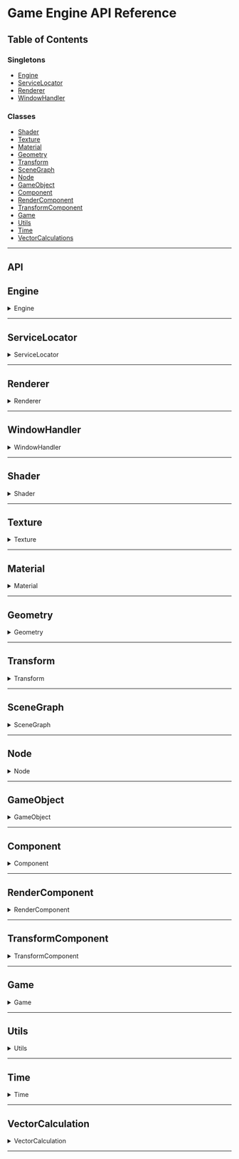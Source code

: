 # Game Engine API Reference

## Table of Contents

### Singletons

  - [Engine](#engine)
  - [ServiceLocator](#servicelocator)
  - [Renderer](#renderer)
  - [WindowHandler](#windowhandler)

### Classes

  - [Shader](#shader)
  - [Texture](#texture)
  - [Material](#material)
  - [Geometry](#geometry)
  - [Transform](#transform)
  - [SceneGraph](#scenegraph)
  - [Node](#node)
  - [GameObject](#gameobject)
  - [Component](#component)
  - [RenderComponent](#rendercomponent)
  - [TransformComponent](#transformcomponent)
  - [Game](#game)
  - [Utils](#utils)
  - [Time](#time)
  - [VectorCalculations](#vectorcalculations)

---

## API

## Engine
<details>
  <summary>Engine</summary>

### Description
The `Engine` class is responsible for managing the entire game lifecycle. It runs the main game loop, handles initialization and shutdown of subsystems, and provides control over the game's execution.

### Private Members
- `bool m_isRunning`: A flag that determines whether the engine is currently running.
- `Game* m_pGame`: A pointer to the currently loaded game.
- `ServiceLocator* m_pServiceLocator`: A pointer to the service locator for accessing engine services.

### Public Methods

<details>
  <summary>
    <span style="color:#569CD6;">void</span> 
    <span style="color:#E2C636;">SetGame</span>(<span style="color:#4EC9B0;">Game*</span> game)
  </summary>

- **Description**: Sets the game object for the engine to manage.
- **Parameters**: 
  - `game`: A pointer to the game object. If no game is set, the engine will not be able to run.
</details>

<details>
  <summary>
    <span style="color:#569CD6;">void</span> 
    <span style="color:#E2C636;">Run</span>()
  </summary>

- **Description**: Starts the main loop of the engine. This function initializes all subsystems and enters the game loop where it continually updates and renders the game.
</details>

<details>
  <summary>
    <span style="color:#569CD6;">void</span> 
    <span style="color:#E2C636;">Init</span>()
  </summary>

- **Description**: Initializes the engine, including setting up services and any necessary systems (such as rendering or input).
</details>

<details>
  <summary>
    <span style="color:#569CD6;">void</span> 
    <span style="color:#E2C636;">Shutdown</span>()
  </summary>

- **Description**: Shuts down the engine, releasing all resources and performing any necessary cleanup before exiting.
</details>

<details>
  <summary>
    <span style="color:#569CD6;">bool</span> 
    <span style="color:#E2C636;">IsRunning</span>() 
  </summary>

- **Description**: Returns whether the engine is currently running.
- **Returns**: `true` if the engine is running, otherwise `false`.
</details>

<details>
  <summary>
    <span style="color:#569CD6;">void</span> 
    <span style="color:#E2C636;">Stop</span>() 
  </summary>

- **Description**: Stops the engine, signaling that the main loop should exit.
</details>

### Usage Example

```cpp
int main() 
{
    // Create an instance of the Engine
    Engine* engine = Engine::GetInstance();  // Engine is typically a singleton

    // Set the game for the engine to run
    Game* game = new MyGame(1280, 720, "My Awesome Game");
    engine->SetGame(game);

    // Initialize and run the engine
    engine->Init();
    engine->Run();

    // Shutdown the engine once the game exits
    engine->Shutdown();

    return 0;
}

```
</details>

---

## ServiceLocator
<details>
  <summary>ServiceLocator</summary>
  
### Description
The `ServiceLocator` class follows the Service Locator design pattern, providing a central access point to various engine services like [Renderer](#renderer) and [WindowHandler](windowhandler). This class allows different parts of the engine to retrieve services without requiring direct dependencies.

### Private Members
- `static ServiceLocator* instance`: A static pointer to the singleton instance of the `ServiceLocator` class.
- `struct Services`: A private inner struct that holds references to the engine services:
  - `WindowHandler* AWindow`: A pointer to the window handler service.
  - `Renderer* Renderer`: A pointer to the renderer service.
- `Services EngineServices`: A struct instance that contains service objects like the window handler and renderer.

### Public Methods

<details> 
  <summary> 
    <span style="color:#569CD6;">template</span>  <span style="color:#569CD6;">typename</span> <span style="color:#4EC9B0;">T</span>
    <span style="color:#569CD6;">static</span> <span style="color:#4EC9B0;">T</span>*
    <span style="color:#E2C636;">GetService</span>()
  </summary>

- **Description**: A static template function to retrieve a pointer to a specific engine service.
- **Returns**: A pointer to the requested service of type `T`.
- **Usage**: This method can retrieve services like `Renderer`, `WindowHandler`, etc.
- **Implementation Details**:
  - If the singleton instance is not created yet, it will initialize `instance` with a new `ServiceLocator` object.
  - It uses `std::is_same_v<T, ServiceType>` to check if the requested service type is available. If true, it returns the corresponding instance.
  - For example, if the requested service is `Renderer`, it returns the renderer instance.
  - If the requested type does not match any supported services, it triggers a `static_assert` to inform the developer that the service type is unavailable.
</details>

### Usage Example

```cpp
int main() 
{
    // Retrieve the Renderer service
    Renderer* renderer = ServiceLocator::GetService<Renderer>();

    // Retrieve the WindowHandler service
    WindowHandler* windowHandler = ServiceLocator::GetService<WindowHandler>();

    // Use the services in the engine
    windowHandler->CreateWindow();
    renderer->Init();

    return 0;
}
```

</details>

---

## Renderer
<details>
  <summary>Renderer</summary>

### Description
The `Renderer` class manages the core rendering functionality of the engine. It is responsible for rendering all game objects, handling shaders, materials, and geometries. The `Renderer` interacts with the scene graph to draw all visible objects in the game world.

### Private Members
- `static Renderer* instance`: A static singleton instance of the `Renderer` class.
- `SceneGraph* m_pSceneGraph`: A pointer to the scene graph, which holds all the nodes (game objects) to be rendered.
- `std::unordered_map<std::string, Shader*> m_shaders`: A map of loaded shaders, keyed by their names.
- `std::unordered_map<std::string, Material*> m_materials`: A map of loaded materials, keyed by their names.
- `std::unordered_map<std::string, Geometry*> m_geometries`: A map of loaded geometries, keyed by their names.

### Public Methods

<details>
  <summary>
    <span style="color:#569CD6;">void</span> 
    <span style="color:#E2C636;">Init</span>()
  </summary>

- **Description**: Initializes the renderer. This sets up rendering configurations and prepares the necessary shaders, materials, and geometries.
</details>

<details>
  <summary>
    <span style="color:#569CD6;">void</span> 
    <span style="color:#E2C636;">Render</span>()
  </summary>

- **Description**: Renders all objects in the scene graph by iterating through nodes and drawing each one using its associated geometry and material.
</details>

<details>
  <summary>
    <span style="color:#569CD6;">void</span> 
    <span style="color:#E2C636;">PostUpdate</span>()
  </summary>

- **Description**: Handles post-rendering operations, such as clearing the frame buffers or preparing for the next frame.
</details>

<details>
  <summary>
    <span style="color:#569CD6;">void</span> 
    <span style="color:#E2C636;">Shutdown</span>()
  </summary>

- **Description**: Shuts down the renderer, releasing all rendering resources such as shaders, materials, and geometries.
</details>

<details>
  <summary>
    <span style="color:#569CD6;">void</span> 
    <span style="color:#E2C636;">AddShader</span>(<span style="color:#4EC9B0;">const std::string</span> name, <span style="color:#4EC9B0;">const char*</span> vertexPath, <span style="color:#4EC9B0;">const char*</span> fragmentPath, <span style="color:#4EC9B0;">const char*</span> geometryPath = nullptr)
  </summary>

- **Description**: Adds a new shader to the renderer. The shader is loaded from the specified vertex, fragment, and optional geometry shader files.
- **Parameters**:
  - `name`: The name of the shader to be used as a key in the shader map.
  - `vertexPath`: The path to the vertex shader file.
  - `fragmentPath`: The path to the fragment shader file.
  - `geometryPath`: The path to the optional geometry shader file.
</details>

<details>
  <summary>
    <span style="color:#569CD6;">void</span> 
    <span style="color:#E2C636;">RemoveShader</span>(<span style="color:#4EC9B0;">const std::string</span> name)
  </summary>

- **Description**: Removes a shader from the renderer using the shader's name as a key.
- **Parameters**:
  - `name`: The name of the shader to be removed.
</details>

<details>
  <summary>
    <span style="color:#569CD6;">void</span> 
    <span style="color:#E2C636;">AddMaterial</span>(<span style="color:#4EC9B0;">const std::string</span> name)
  </summary>

- **Description**: Adds a new material to the renderer. The material is stored in the material map, keyed by its name.
- **Parameters**:
  - `name`: The name of the material.
</details>

<details>
  <summary>
    <span style="color:#569CD6;">void</span> 
    <span style="color:#E2C636;">RemoveMaterial</span>(<span style="color:#4EC9B0;">const std::string</span> name)
  </summary>

- **Description**: Removes a material from the renderer using the material's name as a key.
- **Parameters**:
  - `name`: The name of the material to be removed.
</details>

<details>
  <summary>
    <span style="color:#569CD6;">void</span> 
    <span style="color:#E2C636;">AddGeometry</span>(<span style="color:#4EC9B0;">const std::string</span> name, <span style="color:#4EC9B0;">const char*</span> path)
  </summary>

- **Description**: Adds a new geometry to the renderer, loading it from the specified file path.
- **Parameters**:
  - `name`: The name of the geometry to be used as a key in the geometry map.
  - `path`: The path to the geometry file.
</details>

<details>
  <summary>
    <span style="color:#569CD6;">void</span> 
    <span style="color:#E2C636;">RemoveGeometry</span>(<span style="color:#4EC9B0;">const std::string</span> name)
  </summary>

- **Description**: Removes a geometry from the renderer using its name as a key.
- **Parameters**:
  - `name`: The name of the geometry to be removed.
</details>

<details>
  <summary>
    <span style="color:#569CD6;">SceneGraph*</span> 
    <span style="color:#E2C636;">GetSceneGraph</span>()
  </summary>

- **Description**: Returns the scene graph managed by the renderer.
- **Returns**: A pointer to the `SceneGraph` object.
</details>

<details>
  <summary>
    <span style="color:#569CD6;">Shader*</span> 
    <span style="color:#E2C636;">GetShader</span>(<span style="color:#4EC9B0;">const std::string</span> name)
  </summary>

- **Description**: Returns a shader from the shader map using the shader's name as a key.
- **Returns**: A pointer to the shader.
</details>

<details>
  <summary>
    <span style="color:#569CD6;">Material*</span> 
    <span style="color:#E2C636;">GetMaterial</span>(<span style="color:#4EC9B0;">const std::string</span> name)
  </summary>

- **Description**: Returns a material from the material map using the material's name as a key.
- **Returns**: A pointer to the material.
</details>

<details>
  <summary>
    <span style="color:#569CD6;">Geometry*</span> 
    <span style="color:#E2C636;">GetGeometry</span>(<span style="color:#4EC9B0;">const std::string</span> name)
  </summary>

- **Description**: Returns a geometry from the geometry map using the geometry's name as a key.
- **Returns**: A pointer to the geometry.
</details>

### Usage Example

```cpp
int main() 
{
    // Initialize the Renderer
    Renderer* renderer = Renderer::GetInstance();
    renderer->Init();

    // Set up a shader, material, and geometry
    renderer->AddShader("basic", "vertex.glsl", "fragment.glsl");
    renderer->AddMaterial("default");
    renderer->AddGeometry("cube", "cube.obj");

    // Render loop
    while (true) {
        renderer->Render();
        renderer->PostUpdate();
    }

    // Shutdown the Renderer
    renderer->Shutdown();

    return 0;
}
```
</details>

---

## WindowHandler
<details>
  <summary>WindowHandler</summary>

### Description
The `WindowHandler` class manages the creation, updating, and destruction of the application window. It handles window-related events such as resizing, key input, and buffer swapping. This class also interacts with the system's graphical framework (GLFW) to display and manage the game window.

### Public Members
- `WINDOW_PROPS Props`: A structure that holds the window's properties.
- `FRAME_BUFFER_PROPS FrameBuffer`: A structure that holds the frame buffer properties.

### Constructor

<details>
  <summary>
    <span style="color:#E2C636;">WindowHandler</span>()
  </summary>

- **Description**: Constructor for the `WindowHandler` class, which initializes the internal state and prepares the window for setup.
</details>

### Public Methods

<details>
  <summary>
    <span style="color:#569CD6;">void</span> 
    <span style="color:#E2C636;">Init</span>()
  </summary>

- **Description**: Initializes the window by setting up the required GLFW context and properties.
</details>

<details>
  <summary>
    <span style="color:#569CD6;">void</span> 
    <span style="color:#E2C636;">Update</span>()
  </summary>

- **Description**: Updates the window by handling input events and checking for system messages. Typically called once per frame to ensure the window remains responsive.
</details>

<details>
  <summary>
    <span style="color:#569CD6;">void</span> 
    <span style="color:#E2C636;">Shutdown</span>()
  </summary>

- **Description**: Shuts down the window, releasing all GLFW resources associated with it.
</details>

<details>
  <summary>
    <span style="color:#569CD6;">bool</span> 
    <span style="color:#E2C636;">ShouldClose</span>()
  </summary>

- **Description**: Checks whether the window should close, based on input or system events.
- **Returns**: `true` if the window should close, otherwise `false`.
</details>

<details>
  <summary>
    <span style="color:#569CD6;">void</span> 
    <span style="color:#E2C636;">SwapBuffers</span>()
  </summary>

- **Description**: Swaps the buffers, displaying the rendered content on the screen. This function is called after rendering each frame.
</details>

<details>
  <summary>
    <span style="color:#569CD6;">GLFWwindow*</span> 
    <span style="color:#E2C636;">GetCurrentContext</span>()
  </summary>

- **Description**: Returns the current OpenGL or rendering context associated with the window.
- **Returns**: Pointer to the `GLFWwindow` that represents the current window context.
</details>

### Static Methods

<details>
  <summary>
    <span style="color:#569CD6;">static void</span> 
    <span style="color:#E2C636;">GLFWErrorCallback</span>(<span style="color:#4EC9B0;">int</span> error, <span style="color:#4EC9B0;">const char*</span> description)
  </summary>

- **Description**: Handles GLFW errors by providing an error code and description of the error.
- **Parameters**: 
  - `error`: Error code.
  - `description`: Description of the error.
</details>

<details>
  <summary>
    <span style="color:#569CD6;">static void</span> 
    <span style="color:#E2C636;">GLFWWindowSizeCallback</span>(<span style="color:#4EC9B0;">GLFWwindow*</span> window, <span style="color:#4EC9B0;">int</span> width, <span style="color:#4EC9B0;">int</span> height)
  </summary>

- **Description**: Callback function that is triggered when the window is resized.
- **Parameters**: 
  - `window`: Pointer to the `GLFWwindow` that was resized.
  - `width`: New width of the window.
  - `height`: New height of the window.
</details>

<details>
  <summary>
    <span style="color:#569CD6;">static void</span> 
    <span style="color:#E2C636;">GLFWWindowKeyCallback</span>(<span style="color:#4EC9B0;">GLFWwindow*</span> window, <span style="color:#4EC9B0;">int</span> key, <span style="color:#4EC9B0;">int</span> scancode, <span style="color:#4EC9B0;">int</span> action, <span style="color:#4EC9B0;">int</span> mods)
  </summary>

- **Description**: Callback function triggered when a key is pressed or released within the window.
- **Parameters**: 
  - `window`: Pointer to the `GLFWwindow` receiving the input.
  - `key`: The key that was pressed or released.
  - `scancode`: Platform-specific scan code of the key.
  - `action`: Action related to the key press (press, release, or repeat).
  - `mods`: Bit field describing modifier keys (Shift, Ctrl, etc.).
</details>

<details>
  <summary>
    <span style="color:#569CD6;">static void</span> 
    <span style="color:#E2C636;">MessageCallback</span>(<span style="color:#4EC9B0;">GLenum</span> source, <span style="color:#4EC9B0;">GLenum</span> type, <span style="color:#4EC9B0;">GLuint</span> id, <span style="color:#4EC9B0;">GLenum</span> severity, <span style="color:#4EC9B0;">GLsizei</span> length, <span style="color:#4EC9B0;">const GLchar*</span> message, <span style="color:#4EC9B0;">const void*</span> userParam)
  </summary>

- **Description**: Callback function for handling OpenGL debug messages.
- **Parameters**: 
  - `source`: Source of the debug message.
  - `type`: Type of the debug message.
  - `id`: ID of the message.
  - `severity`: Severity level of the message.
  - `length`: Length of the message string.
  - `message`: The actual debug message.
  - `userParam`: User-defined parameter passed to the callback.
</details>

### Usage Example

```cpp
int main() 
{
    // Create an instance of the WindowHandler
    WindowHandler* windowHandler = new WindowHandler();

    // Initialize the window
    windowHandler->Init();

    // Run the window update in the main loop
    while (!windowHandler->ShouldClose()) {
        windowHandler->Update();
        windowHandler->SwapBuffers();
    }

    // Clean up and shut down the window
    windowHandler->Shutdown();
    delete windowHandler;

    return 0;
}

```
</details>

---

## Shader
<details>
  <summary>Shader</summary>

### Description
The `Shader` class is responsible for loading, compiling, and managing shaders used in the rendering process. It also provides utilities to manage uniforms and attributes in the shader programs. Shaders control the appearance of objects rendered by the engine.

### Private Members
- `unsigned int m_id`: The unique ID of the shader program.
- `std::unordered_map<std::string, GLint> m_uniformCache`: A cache of uniform locations to avoid querying the same uniform location multiple times.

### Constructor

<details>
  <summary>
    <span style="color:#569CD6;">Shader</span>(<span style="color:#4EC9B0;">const char*</span> vertexPath, <span style="color:#4EC9B0;">const char*</span> fragmentPath, <span style="color:#4EC9B0;">const char*</span> geometryPath = <span style="color:#569CD6;">nullptr</span>)
  </summary>

- **Description**: Loads and compiles the vertex, fragment, and optionally the geometry shader from the specified file paths.
- **Parameters**: 
  - `vertexPath`: Path to the vertex shader file.
  - `fragmentPath`: Path to the fragment shader file.
  - `geometryPath`: (Optional) Path to the geometry shader file.
</details>

### Public Methods

<details>
  <summary>
    <span style="color:#569CD6;">void</span> 
    <span style="color:#E2C636;">Use</span>()
  </summary>

- **Description**: Activates the shader program for use in rendering.
</details>

<details>
  <summary>
    <span style="color:#569CD6;">void</span> 
    <span style="color:#E2C636;">Unuse</span>()
  </summary>

- **Description**: Deactivates the shader program.
</details>

<details>
  <summary>
    <span style="color:#569CD6;">GLint</span> 
    <span style="color:#E2C636;">GetAttributeLocation</span>(<span style="color:#4EC9B0;">const std::string&</span> name)
  </summary>

- **Description**: Returns the location of the specified attribute in the shader program.
- **Parameters**: 
  - `name`: The name of the attribute.
- **Returns**: Location of the attribute as `GLint`.
</details>

<details>
  <summary>
    <span style="color:#569CD6;">GLint</span> 
    <span style="color:#E2C636;">GetUniformLocation</span>(<span style="color:#4EC9B0;">const std::string&</span> name)
  </summary>

- **Description**: Returns the location of the specified uniform in the shader program. If the uniform has been queried before, it retrieves the location from the cache.
- **Parameters**: 
  - `name`: The name of the uniform.
- **Returns**: Location of the uniform as `GLint`.
</details>

<details>
  <summary>
    <span style="color:#569CD6;">void</span> 
    <span style="color:#E2C636;">ClearUniformCache</span>()
  </summary>

- **Description**: Clears the uniform cache to ensure all locations are re-queried when needed.
</details>

### Usage Example

```cpp
int main() 
{
    // Create and load a shader
    Shader* shader = new Shader("vertex.glsl", "fragment.glsl");

    // Use the shader for rendering
    shader->Use();

    // Set a uniform in the shader
    GLint location = shader->GetUniformLocation("myUniform");

    // Unuse the shader after rendering
    shader->Unuse();

    // Clean up
    delete shader;
    return 0;
}
```

</details>

---

## Texture

<details> 
  <summary>Texture</summary>

### Description
The `Texture` class handles loading image files and managing texture data in the engine. It provides functionality for loading textures, assigning texture data, and retrieving texture dimensions.

### Private Members
- `int m_size`: Size of the texture.
- `unsigned int m_width`: Width of the texture in pixels.
- `unsigned int m_height`: Height of the texture in pixels.
- `unsigned int m_bytesPerPix`: Number of bytes per pixel.
- `unsigned int m_bitDepth`: Bit depth of the texture.
- `glm::vec2* m_pTexcoord`: Pointer to texture coordinates.
- `glm::vec3* m_pImage`: Pointer to the image buffer.


### Constructor

<details>
  <summary>
    <span style="color:#E2C636;">Texture</span>(<span style="color:#4EC9B0;">const char*</span> filename)
  </summary>

- **Description**: Constructor that loads the texture from the specified file.
- **Parameters**:
  - `filename`: The path to the texture file.
</details>

### Public Methods

<details>
  <summary>
    <span style="color:#569CD6;">void</span>
    <span style="color:#E2C636;">AssignTextureToDest</span>(<span style="color:#4EC9B0;">glm::vec3*&</span> dest)
  </summary>

- **Description**: Assigns the image buffer to the specified destination.
- **Parameters**:
  - `dest`: The destination where the image buffer will be stored.
</details>

<details>
  <summary>
    <span style="color:#569CD6;">void</span>
    <span style="color:#E2C636;">LoadTexture</span>(<span style="color:#4EC9B0;">const char*</span> filename)
  </summary>

- **Description**: Loads the texture from the specified file.
- **Parameters**:
  - `filename`: The path to the texture file.
</details>

<details>
  <summary>
    <span style="color:#569CD6;">unsigned int</span>
    <span style="color:#E2C636;">GetWidth</span>()
  </summary>

- **Description**: Returns the width of the texture.
- **Returns**: The width of the texture in pixels.
</details>

<details>
  <summary>
    <span style="color:#569CD6;">unsigned int</span>
    <span style="color:#E2C636;">GetHeight</span>()
  </summary>

- **Description**: Returns the height of the texture.
- **Returns**: The height of the texture in pixels.
</details>

### Private Methods

<details>
  <summary>
    <span style="color:#569CD6;">void</span>
    <span style="color:#E2C636;">loadPNGFile</span>(<span style="color:#4EC9B0;">const char*</span> filename)
  </summary>

- **Description**: Reads the PNG file and extracts the image data.
- **Parameters**:
  - `filename`: The path to the PNG file.
</details>

### Usage Example

```cpp
int main()
{
    // Create a Texture object and load a texture file
    Texture* texture = new Texture("assets/texture.png");

    // Load the texture into a destination buffer
    glm::vec3* imageBuffer = nullptr;
    texture->AssignTextureToDest(imageBuffer);

    // Retrieve texture dimensions
    unsigned int width = texture->GetWidth();
    unsigned int height = texture->GetHeight();

    // Print texture information
    std::cout << "Loaded texture with width: " << width << " and height: " << height << std::endl;

    // Clean up
    delete texture;
    return 0;
}
```
</details>

---

## Material
<details>
  <summary>Material</summary>

### Description
The `Material` class is responsible for managing materials in the engine. It handles assigning textures (diffuse and specular), colors, and shininess, and it passes material data to shaders during rendering.

### Private Members
- `MaterialData m_data`: A struct containing the material's properties such as color, diffuse texture, specular texture, and shininess.
- `Shader* m_pShader`: A pointer to the shader associated with the material.
- `Texture* m_pDiffuse`: A pointer to the diffuse texture (to be removed after Texture Manager integration).
- `Texture* m_pSpecular`: A pointer to the specular texture (to be removed after Texture Manager integration).

### Constructor

<details>
  <summary>
    <span style="color:#569CD6;">Material</span>()
  </summary>

- **Description**: Default constructor that initializes the material with default values.
</details>

<details>
  <summary>
    <span style="color:#569CD6;">Material</span>(<span style="color:#4EC9B0;">Shader*</span> pShader)
  </summary>

- **Description**: Constructor that initializes the material with the provided shader.
- **Parameters**:
  - `pShader`: A pointer to the shader to be used with this material.
</details>

### Public Methods

<details>
  <summary>
    <span style="color:#569CD6;">void</span>
    <span style="color:#E2C636;">SetShader</span>(<span style="color:#4EC9B0;">Shader*</span> shader)
  </summary>

- **Description**: Replaces the current shader with the user-defined shader.
- **Parameters**:
  - `shader`: A pointer to the new shader.
</details>

<details>
  <summary>
    <span style="color:#569CD6;">void</span>
    <span style="color:#E2C636;">SetShader</span>(<span style="color:#4EC9B0;">const std::string</span> name)
  </summary>

- **Description**: Replaces the current shader with a shader from the shader map by name.
- **Parameters**:
  - `name`: The name of the shader to be used.
</details>

<details>
  <summary>
    <span style="color:#569CD6;">void</span>
    <span style="color:#E2C636;">SetTextureDiffuse</span>(<span style="color:#4EC9B0;">const char*</span> path)
  </summary>

- **Description**: Applies a diffuse texture to the current material.
- **Parameters**:
  - `path`: The path to the diffuse texture.
</details>

<details>
  <summary>
    <span style="color:#569CD6;">void</span>
    <span style="color:#E2C636;">SetTextureSpecular</span>(<span style="color:#4EC9B0;">const char*</span> path)
  </summary>

- **Description**: Applies a specular texture to the current material.
- **Parameters**:
  - `path`: The path to the specular texture.
</details>

<details>
  <summary>
    <span style="color:#569CD6;">void</span>
    <span style="color:#E2C636;">SetColor</span>(<span style="color:#4EC9B0;">glm::vec3</span> color)
  </summary>

- **Description**: Sets the color of the current material.
- **Parameters**:
  - `color`: A `glm::vec3` containing RGB values in the range [0, 255].
</details>

<details>
  <summary>
    <span style="color:#569CD6;">void</span>
    <span style="color:#E2C636;">SetColor</span>(<span style="color:#4EC9B0;">float</span> r, <span style="color:#4EC9B0;">float</span> g, <span style="color:#4EC9B0;">float</span> b)
  </summary>

- **Description**: Sets the color of the current material using individual RGB values.
- **Parameters**:
  - `r`: Red component in the range [0, 255].
  - `g`: Green component in the range [0, 255].
  - `b`: Blue component in the range [0, 255].
</details>

<details>
  <summary>
    <span style="color:#569CD6;">void</span>
    <span style="color:#E2C636;">SetShininess</span>(<span style="color:#4EC9B0;">float</span> shininess)
  </summary>

- **Description**: Sets the shininess value for the material.
- **Parameters**:
  - `shininess`: A `float` value representing the material's shininess.
</details>

<details>
  <summary>
    <span style="color:#569CD6;">void</span>
    <span style="color:#E2C636;">SetupUniformData</span>()
  </summary>

- **Description**: Passes the material data (color, textures, shininess) to the shader as uniform values.
</details>

<details>
  <summary>
    <span style="color:#569CD6;">void</span>
    <span style="color:#E2C636;">Bind</span>()
  </summary>

- **Description**: Binds the diffuse and specular textures to be used in the rendering pipeline.
</details>

<details>
  <summary>
    <span style="color:#569CD6;">void</span>
    <span style="color:#E2C636;">Unbind</span>()
  </summary>

- **Description**: Unbinds the current textures, preparing for the next object render.
</details>

<details>
  <summary>
    <span style="color:#569CD6;">Shader*</span>
    <span style="color:#E2C636;">GetShader</span>()
  </summary>

- **Description**: Returns the shader associated with the current material.
- **Returns**: A pointer to the shader.
</details>

### Usage Example

```cpp
int main()
{
    // Create a shader and a material
    Shader* shader = new Shader("vertex.glsl", "fragment.glsl");
    Material* material = new Material(shader);

    // Set material properties
    material->SetColor(255.0f, 0.0f, 0.0f);  // Set material color to red
    material->SetShininess(32.0f);  // Set material shininess

    // Apply textures
    material->SetTextureDiffuse("assets/diffuse.png");
    material->SetTextureSpecular("assets/specular.png");

    // Bind material for rendering
    material->Bind();

    // Set up material data in shader uniforms
    material->SetupUniformData();

    // After rendering
    material->Unbind();

    // Clean up
    delete material;
    delete shader;

    return 0;
}

```
</details>

---

## Geometry
<details>
  <summary>Geometry</summary>

### Description
The `Geometry` class handles loading, binding, and rendering of 3D model data. It manages vertex, normal, and UV data for rendering objects in the engine.

### Private Members
- `UV_TYPE m_uvType`: The type of UV mapping applied to the geometry (e.g., planar, cylindrical, spherical, cube).
- `GLuint m_VAO`: The Vertex Array Object (VAO) for storing vertex attribute configurations.
- `GLuint m_VBO`: The Vertex Buffer Object (VBO) for storing vertex data.
- `GLuint m_IBO`: The Index Buffer Object (IBO) for storing index data.
- `GLuint m_UV`: The UV buffer for texture coordinates.
- `GLuint m_NORMALBUFFER`: The buffer storing normals for the geometry.
- `VERTEX_DATA m_vertexData`: Struct containing the vertex data.
- `NORMAL_DATA m_normalData`: Struct containing the normal data.
- `UV_INFO m_uvInfo`: Struct containing the UV mapping information.

### Constructor

<details>
  <summary>
    <span style="color:#569CD6;">Geometry</span>()
  </summary>

- **Description**: Default constructor that initializes the geometry.
</details>

<details>
  <summary>
    <span style="color:#569CD6;">Geometry</span>(<span style="color:#4EC9B0;">const char*</span> path)
  </summary>

- **Description**: Constructor that loads the geometry from the specified OBJ file.
- **Parameters**:
  - `path`: The path to the OBJ file containing the geometry data.
</details>

### Public Methods

<details>
  <summary>
    <span style="color:#569CD6;">bool</span>
    <span style="color:#E2C636;">LoadGeometry</span>(<span style="color:#4EC9B0;">const char*</span> path)
  </summary>

- **Description**: Loads the geometry data from the specified OBJ file.
- **Parameters**:
  - `path`: The path to the OBJ file.
- **Returns**: `true` if the geometry is successfully loaded, `false` otherwise.
</details>

<details>
  <summary>
    <span style="color:#569CD6;">void</span>
    <span style="color:#E2C636;">Bind</span>(<span style="color:#4EC9B0;">Material*</span> material)
  </summary>

- **Description**: Binds the vertex data and buffers to the current material's shader attributes.
- **Parameters**:
  - `material`: A pointer to the `Material` to fetch the shader attribute locations.
</details>

<details>
  <summary>
    <span style="color:#569CD6;">void</span>
    <span style="color:#E2C636;">Unbind</span>()
  </summary>

- **Description**: Unbinds the vertex data from the buffer, preparing the geometry for the next object render.
</details>

<details>
  <summary>
    <span style="color:#569CD6;">void</span>
    <span style="color:#E2C636;">CleanUpBuffers</span>()
  </summary>

- **Description**: Cleans up the buffers and releases the resources used by the geometry.
</details>

<details>
  <summary>
    <span style="color:#569CD6;">void</span>
    <span style="color:#E2C636;">Render</span>()
  </summary>

- **Description**: Renders the geometry using the currently bound shader and textures.
</details>

<details>
  <summary>
    <span style="color:#569CD6;">void</span>
    <span style="color:#E2C636;">SetUVType</span>(<span style="color:#4EC9B0;">UV_TYPE</span> type)
  </summary>

- **Description**: Sets the UV mapping type for the geometry.
- **Parameters**:
  - `type`: The UV mapping type (e.g., planar, cylindrical, spherical, cube).
</details>

<details>
  <summary>
    <span style="color:#569CD6;">int</span>
    <span style="color:#E2C636;">GetUVType</span>()
  </summary>

- **Description**: Returns the UV mapping type as an integer.
- **Returns**: The UV type (0 for planar, 1 for cylindrical, 2 for spherical, 3 for cube).
</details>

### Usage Example

```cpp
int main()
{
    // Create a Geometry object
    Geometry* geometry = new Geometry("assets/models/cube.obj");

    // Load geometry data from the OBJ file
    if (geometry->LoadGeometry("assets/models/cube.obj")) {
        std::cout << "Geometry loaded successfully!" << std::endl;
    } else {
        std::cerr << "Failed to load geometry!" << std::endl;
    }

    // Create a material and bind it to the geometry
    Material* material = new Material();
    geometry->Bind(material);

    // Render the geometry
    geometry->Render();

    // Clean up buffers after rendering
    geometry->Unbind();
    geometry->CleanUpBuffers();

    // Clean up
    delete geometry;
    delete material;

    return 0;
}
```
</details>

---

## Transform
<details>
  <summary>Transform</summary>

### Description
The `Transform` class manages the position, rotation, and scale of objects in the game world. It provides matrix transformations (model, view, projection) for rendering.

### Private Members
- `glm::mat4 m_model`: The model matrix for the transform.
- `glm::mat4 m_projection`: The projection matrix.
- `glm::mat4 m_view`: The view matrix.
- `glm::mat4 m_translationMatrix`: The translation matrix.
- `glm::mat4 m_rotationMatrix`: The rotation matrix.
- `glm::mat4 m_scaleMatrix`: The scale matrix.
- `glm::vec3 m_position`: The position of the object.
- `glm::vec3 m_rotation`: The rotation of the object.
- `glm::vec3 m_scale`: The scale of the object.

### Public Methods

<details>
  <summary>
    <span style="color:#569CD6;">void</span>
    <span style="color:#E2C636;">SetPosition</span>(<span style="color:#4EC9B0;">glm::vec3</span> position)
  </summary>

- **Description**: Sets the position of the transform.
- **Parameters**:
  - `position`: A `glm::vec3` specifying the position of the transform.
</details>

<details>
  <summary>
    <span style="color:#569CD6;">void</span>
    <span style="color:#E2C636;">SetRotation</span>(<span style="color:#4EC9B0;">glm::vec3</span> rotation)
  </summary>

- **Description**: Sets the rotation of the transform.
- **Parameters**:
  - `rotation`: A `glm::vec3` specifying the rotation angles in degrees.
</details>

<details>
  <summary>
    <span style="color:#569CD6;">void</span>
    <span style="color:#E2C636;">SetScale</span>(<span style="color:#4EC9B0;">glm::vec3</span> scale)
  </summary>

- **Description**: Sets the scale of the transform.
- **Parameters**:
  - `scale`: A `glm::vec3` specifying the scale factors.
</details>

<details>
  <summary>
    <span style="color:#569CD6;">void</span>
    <span style="color:#E2C636;">SetProjection</span>(<span style="color:#4EC9B0;">glm::mat4</span> projection)
  </summary>

- **Description**: Assigns the projection matrix to the transform.
- **Parameters**:
  - `projection`: The projection matrix.
</details>

<details>
  <summary>
    <span style="color:#569CD6;">void</span>
    <span style="color:#E2C636;">SetView</span>(<span style="color:#4EC9B0;">glm::mat4</span> view)
  </summary>

- **Description**: Assigns the view matrix to the transform.
- **Parameters**:
  - `view`: The view matrix.
</details>

<details>
  <summary>
    <span style="color:#569CD6;">glm::vec3</span>
    <span style="color:#E2C636;">GetPosition</span>()
  </summary>

- **Description**: Returns the position of the transform.
- **Returns**: A `glm::vec3` representing the position of the object.
</details>

<details>
  <summary>
    <span style="color:#569CD6;">glm::vec3</span>
    <span style="color:#E2C636;">GetRotation</span>()
  </summary>

- **Description**: Returns the rotation of the transform.
- **Returns**: A `glm::vec3` representing the rotation angles.
</details>

<details>
  <summary>
    <span style="color:#569CD6;">glm::vec3</span>
    <span style="color:#E2C636;">GetScale</span>()
  </summary>

- **Description**: Returns the scale of the transform.
- **Returns**: A `glm::vec3` representing the scale factors.
</details>

<details>
  <summary>
    <span style="color:#569CD6;">glm::mat4</span>
    <span style="color:#E2C636;">GetTranslationMatrix</span>()
  </summary>

- **Description**: Returns the translation matrix.
- **Returns**: A `glm::mat4` representing the translation matrix.
</details>

<details>
  <summary>
    <span style="color:#569CD6;">glm::mat4</span>
    <span style="color:#E2C636;">GetRotationMatrix</span>()
  </summary>

- **Description**: Returns the rotation matrix.
- **Returns**: A `glm::mat4` representing the rotation matrix.
</details>

<details>
  <summary>
    <span style="color:#569CD6;">glm::mat4</span>
    <span style="color:#E2C636;">GetScaleMatrix</span>()
  </summary>

- **Description**: Returns the scale matrix.
- **Returns**: A `glm::mat4` representing the scale matrix.
</details>

<details>
  <summary>
    <span style="color:#569CD6;">glm::mat4</span>
    <span style="color:#E2C636;">GetModel</span>()
  </summary>

- **Description**: Returns the model matrix of the transform.
- **Returns**: A `glm::mat4` representing the model matrix.
</details>

<details>
  <summary>
    <span style="color:#569CD6;">glm::mat4</span>
    <span style="color:#E2C636;">GetProjection</span>()
  </summary>

- **Description**: Returns the projection matrix of the transform.
- **Returns**: A `glm::mat4` representing the projection matrix.
</details>

<details>
  <summary>
    <span style="color:#569CD6;">glm::mat4</span>
    <span style="color:#E2C636;">GetView</span>()
  </summary>

- **Description**: Returns the view matrix of the transform.
- **Returns**: A `glm::mat4` representing the view matrix.
</details>

### Usage Example

```cpp
int main()
{
    // Create a Transform object
    Transform* transform = new Transform();

    // Set position, rotation, and scale
    transform->SetPosition(glm::vec3(1.0f, 2.0f, 3.0f));
    transform->SetRotation(glm::vec3(45.0f, 0.0f, 90.0f));
    transform->SetScale(glm::vec3(1.0f, 2.0f, 1.0f));

    // Get the model matrix for rendering
    glm::mat4 modelMatrix = transform->GetModel();

    // Print out the transform position
    glm::vec3 position = transform->GetPosition();
    std::cout << "Position: (" << position.x << ", " << position.y << ", " << position.z << ")" << std::endl;

    // Clean up
    delete transform;

    return 0;
}

```
</details>

---

## SceneGraph
<details>
  <summary>SceneGraph</summary>

### Description
The `SceneGraph` class manages a collection of nodes in the game scene. It handles adding, removing, and deleting nodes, providing the structure for organizing game objects in a hierarchical manner.

### Implementation Details

The `SceneGraph` in the [Renderer](#renderer) class manages the organization and traversal of nodes (game objects) in the scene. During each frame, the `Renderer` invokes the `SceneGraph` to update all nodes, ensuring that their transformations (position, rotation, scale) are propagated correctly through parent-child relationships. The `SceneGraph` also handles node additions, removals, and deletions, automatically updating their status in the rendering pipeline.

Nodes are rendered in a hierarchical order, where the Renderer fetches the geometry and material data from each node and issues the necessary draw calls. The SceneGraph simplifies scene management by automatically updating nodes every frame, allowing the engine to maintain real-time object transformations and rendering with minimal overhead.

### Private Members
- `int m_nodeCount`: The total number of nodes in the scene graph.
- `std::vector<Node*> m_nodes`: A list of pointers to nodes present in the scene.

### Constructor

<details>
  <summary>
    <span style="color:#E2C636;">SceneGraph</span>()
  </summary>

- **Description**: Default constructor that initializes the scene graph.
</details>

### Public Methods

<details>
  <summary>
    <span style="color:#569CD6;">void</span>
    <span style="color:#E2C636;">AddNode</span>(<span style="color:#4EC9B0;">Node*</span> node)
  </summary>

- **Description**: Adds a node to the current scene.
- **Parameters**:
  - `node`: A pointer to the `Node` to be added to the scene graph.
</details>

<details>
  <summary>
    <span style="color:#569CD6;">void</span>
    <span style="color:#E2C636;">DeleteNode</span>(<span style="color:#4EC9B0;">Node*</span> node)
  </summary>

- **Description**: Deletes a node from the scene.
- **Parameters**:
  - `node`: A pointer to the `Node` to be deleted.
</details>

<details>
  <summary>
    <span style="color:#569CD6;">Node*</span>
    <span style="color:#E2C636;">RemoveNode</span>(<span style="color:#4EC9B0;">Node*</span> node)
  </summary>

- **Description**: Removes a node from the scene without deleting it.
- **Parameters**:
  - `node`: A pointer to the `Node` to be removed from the scene graph.
- **Returns**: A pointer to the removed `Node`.
</details>

<details>
  <summary>
    <span style="color:#569CD6;">std::vector<Node*></span>
    <span style="color:#E2C636;">GetNodes</span>()
  </summary>

- **Description**: Returns the list of nodes in the scene.
- **Returns**: A `std::vector` containing pointers to the nodes in the scene graph.
</details>

### Usage Example

```cpp
int main()
{
    // Create a SceneGraph object
    SceneGraph* sceneGraph = new SceneGraph();

    // Create some nodes
    Node* node1 = new Node();
    Node* node2 = new Node();

    // Add nodes to the scene graph
    sceneGraph->AddNode(node1);
    sceneGraph->AddNode(node2);

    // Remove a node without deleting it
    Node* removedNode = sceneGraph->RemoveNode(node1);

    // Delete a node from the scene graph
    sceneGraph->DeleteNode(node2);

    // Get the list of nodes
    std::vector<Node*> nodes = sceneGraph->GetNodes();
    std::cout << "Number of nodes in the scene: " << nodes.size() << std::endl;

    // Clean up
    delete node1;
    delete node2;
    delete sceneGraph;

    return 0;
}
```
</details>

---

## Node
<details>
  <summary>Node</summary>

### Description
The `Node` class represents a hierarchical object in the scene graph, capable of containing components and child nodes. It manages transformations, components, and the relationship between parent and child nodes.

### Private Members
- `size_t m_id`: The unique ID for the node.
- `Transform* m_pTransform`: The transform component for the node.
- `Node* m_pParent`: A pointer to the parent node.
- `glm::mat4 m_worldTransform`: The world transformation matrix for the node.
- `std::unordered_map<std::string, Component*> m_components`: A map of components attached to this node.
- `std::vector<Node*> m_children`: A list of child nodes.
- `bool m_needsDeletion`: A flag indicating whether the node needs to be deleted.

### Constructor

<details>
  <summary>
    <span style="color:#E2C636;">Node</span>()
  </summary>

- **Description**: Default constructor that initializes the node.
</details>

### Public Methods

<details>
  <summary>
    <span style="color:#569CD6;">virtual</span>
    <span style="color:#E2C636;">~Node</span>()
  </summary>

- **Description**: Virtual destructor that cleans up the node's resources.
</details>

<details>
  <summary>
    <span style="color:#569CD6;">virtual void</span>
    <span style="color:#E2C636;">AddChild</span>(<span style="color:#4EC9B0;">Node*</span> node)
  </summary>

- **Description**: Adds a child node to the current node.
- **Parameters**:
  - `node`: A pointer to the child `Node` to be added.
</details>

<details>
  <summary>
    <span style="color:#569CD6;">virtual void</span>
    <span style="color:#E2C636;">RemoveChild</span>(<span style="color:#4EC9B0;">Node*</span> node)
  </summary>

- **Description**: Removes a child node from the current node.
- **Parameters**:
  - `node`: A pointer to the child `Node` to be removed.
</details>

<details>
  <summary>
    <span style="color:#569CD6;">virtual void</span>
    <span style="color:#E2C636;">SetID</span>(<span style="color:#4EC9B0;">size_t</span> id)
  </summary>

- **Description**: Sets the ID for the current node.
- **Parameters**:
  - `id`: A unique ID for the node.
</details>

<details>
  <summary>
    <span style="color:#569CD6;">void</span>
    <span style="color:#E2C636;">Destroy</span>()
  </summary>

- **Description**: Destroys the current node, marking it for deletion.
</details>

<details>
  <summary>
    <span style="color:#569CD6;">void</span>
    <span style="color:#E2C636;">Flush</span>()
  </summary>

- **Description**: Flushes the node from memory if it is marked for deletion.
</details>

<details>
  <summary>
    <span style="color:#569CD6;">template</span> <typename DataType>
    <span style="color:#569CD6;">DataType*</span> 
    <span style="color:#E2C636;">AddComponent</span>()
  </summary>

- **Description**: Adds a component of type `DataType` to the current node.
- **Returns**: A pointer to the newly added component.
- **Usage**: This method is only valid for types derived from the `Component` class.
</details>

<details>
  <summary>
    <span style="color:#569CD6;">template</span> <typename DataType>
    <span style="color:#569CD6;">void*</span> 
    <span style="color:#E2C636;">RemoveComponent</span>()
  </summary>

- **Description**: Removes a component of type `DataType` from the current node.
- **Usage**: This method is only valid for types derived from the `Component` class.
</details>

<details>
  <summary>
    <span style="color:#569CD6;">template</span> <typename DataType>
    <span style="color:#569CD6;">DataType*</span> 
    <span style="color:#E2C636;">GetComponent</span>()
  </summary>

- **Description**: Retrieves a component of type `DataType` from the current node.
- **Returns**: A pointer to the component if found, otherwise `nullptr`.
</details>

<details>
  <summary>
    <span style="color:#569CD6;">size_t</span> 
    <span style="color:#E2C636;">GetID</span>()
  </summary>

- **Description**: Returns the unique ID of the node.
- **Returns**: A `size_t` representing the node's ID.
</details>

<details>
  <summary>
    <span style="color:#569CD6;">Transform*</span> 
    <span style="color:#E2C636;">GetTransform</span>()
  </summary>

- **Description**: Returns the transform component of the node.
- **Returns**: A pointer to the node's `Transform`.
</details>

<details>
  <summary>
    <span style="color:#569CD6;">glm::mat4</span> 
    <span style="color:#E2C636;">GetWorldTransform</span>()
  </summary>

- **Description**: Returns the world transformation matrix for the node.
- **Returns**: A `glm::mat4` representing the node's world transformation matrix.
</details>

<details>
  <summary>
    <span style="color:#569CD6;">Node*</span> 
    <span style="color:#E2C636;">GetParent</span>()
  </summary>

- **Description**: Returns the parent node of the current node.
- **Returns**: A pointer to the parent `Node`.
</details>

<details>
  <summary>
    <span style="color:#569CD6;">std::vector<Node*></span> 
    <span style="color:#E2C636;">GetChildren</span>()
  </summary>

- **Description**: Returns the list of child nodes.
- **Returns**: A `std::vector` containing pointers to the node's children.
</details>

<details>
  <summary>
    <span style="color:#569CD6;">bool</span> 
    <span style="color:#E2C636;">NeedsDeletion</span>()
  </summary>

- **Description**: Returns whether the node is marked for deletion.
- **Returns**: `true` if the node is marked for deletion, otherwise `false`.
</details>

### Usage Example

```cpp
int main()
{
    // Create a root node and a child node
    Node* rootNode = new Node();
    Node* childNode = new Node();

    // Add the child node to the root node
    rootNode->AddChild(childNode);

    // Set and retrieve transform component
    Transform* transform = rootNode->GetTransform();
    transform->SetPosition(glm::vec3(1.0f, 2.0f, 3.0f));

    // Add a component to the root node
    rootNode->AddComponent<RenderComponent>();

    // Remove a child node from the root node
    rootNode->RemoveChild(childNode);

    // Mark node for deletion
    rootNode->Destroy();

    // Clean up
    delete rootNode;
    delete childNode;

    return 0;
}
```
</details>

---

## GameObject
<details>
  <summary> GameObject</summary>

### Description
The `GameObject` class represents a game entity that extends the functionality of a `Node`. It includes properties like name and life state, and provides methods for initializing, updating, rendering, and managing the object's lifecycle.

### Private Members
- `bool m_isAlive`: A flag indicating whether the game object is alive or marked for destruction.
- `std::string m_name`: The name of the game object.

### Constructor

<details>
  <summary>
    <span style="color:#E2C636;">GameObject</span>()
  </summary>

- **Description**: Default constructor that initializes the game object with default values (`m_isAlive` is `true` and `m_name` is an empty string).
</details>

### Public Methods

<details>
  <summary>
    <span style="color:#569CD6;">virtual</span> 
    <span style="color:#E2C636;">~GameObject</span>()
  </summary>

- **Description**: Destructor that cleans up the game object's resources.
</details>

<details>
  <summary>
    <span style="color:#569CD6;">void</span> 
    <span style="color:#E2C636;">SetName</span>(<span style="color:#4EC9B0;">std::string</span> name)
  </summary>

- **Description**: Sets the name of the game object.
- **Parameters**:
  - `name`: A string representing the name of the game object.
</details>

<details>
  <summary>
    <span style="color:#569CD6;">void</span> 
    <span style="color:#E2C636;">Init</span>()
  </summary>

- **Description**: Initializes all components attached to the game object.
</details>

<details>
  <summary>
    <span style="color:#569CD6;">void</span> 
    <span style="color:#E2C636;">Update</span>()
  </summary>

- **Description**: Updates the game object (e.g., applies transformations, handles logic).
</details>

<details>
  <summary>
    <span style="color:#569CD6;">void</span> 
    <span style="color:#E2C636;">Render</span>()
  </summary>

- **Description**: Renders the game object, including its components like geometry or material.
</details>

<details>
  <summary>
    <span style="color:#569CD6;">void</span> 
    <span style="color:#E2C636;">SetDead</span>(<span style="color:#4EC9B0;">bool</span> isDead)
  </summary>

- **Description**: Marks the game object as dead or alive.
- **Parameters**:
  - `isDead`: A boolean indicating whether the game object should be considered "dead."
</details>

<details>
  <summary>
    <span style="color:#569CD6;">std::string</span> 
    <span style="color:#E2C636;">GetName</span>()
  </summary>

- **Description**: Returns the name of the game object.
- **Returns**: A `std::string` representing the object's name.
</details>

<details>
  <summary>
    <span style="color:#569CD6;">bool</span> 
    <span style="color:#E2C636;">IsDead</span>()
  </summary>

- **Description**: Returns whether the game object is dead.
- **Returns**: `true` if the object is marked as dead, otherwise `false`.
</details>

### Usage Example

```cpp
int main()
{
    // Create a game object
    GameObject* player = new GameObject();

    // Set name for the game object
    player->SetName("Player");

    // Initialize the object and its components
    player->Init();

    player->AddComponent<RenderComponent>();
    player->GetComponent<RenderComponent>()->SetShader("Default");
    player->GetComponent<RenderComponent>()->SetMaterial("Default");
    player->GetComponent<RenderComponent>()->SetGeometry("Default");

    // In the game loop, update and render the object
    while (!player->IsDead()) {
        player->Update();
        player->Render();
    }

    player->RemoveComponent<RenderComponent>()
    // Mark the object as dead
    player->SetDead(true);

    // Clean up
    delete player;

    return 0;
}
```
</details>

---

## Component
<details>
  <summary>Component</summary>

### Description
The `Component` class serves as the base class for all game components, such as rendering, physics, and AI. Components are attached to `GameObject` instances (or `Node` instances) and contribute behavior and functionality. Components rely on their owner (the node or game object) to update, render, and manage their lifecycle. 

- [Node](#node): Each `Component` is associated with a `Node` (or `GameObject`) that acts as its owner. The owner is responsible for managing the lifecycle of the component (initializing, updating, and shutting down). Components rely on their owner to provide access to other components within the same node.
- [GameObject](#gameobject): A `GameObject` can have multiple components attached, each adding distinct functionality (such as rendering, transformation, or physics). The `Component` class provides methods to interact with other components in the same `GameObject` or `Node`.

### Private Members
- `Node* pOwner`: A pointer to the owner `Node` or `GameObject` to which the component is attached.

### Constructor

<details>
  <summary>
    <span style="color:#E2C636;">Component</span>()
  </summary>

- **Description**: Default constructor that initializes the component without an owner.
</details>

### Public Methods

<details>
  <summary>
    <span style="color:#569CD6;">virtual</span> 
    <span style="color:#E2C636;">~Component</span>()
  </summary>

- **Description**: Virtual destructor that allows for cleanup of component resources when destroyed.
</details>

<details>
  <summary>
    <span style="color:#569CD6;">virtual void</span> 
    <span style="color:#E2C636;">Init</span>() = 0
  </summary>

- **Description**: Pure virtual method that initializes the component. Must be implemented by derived classes.
</details>

<details>
  <summary>
    <span style="color:#569CD6;">virtual void</span> 
    <span style="color:#E2C636;">Update</span>() = 0
  </summary>

- **Description**: Pure virtual method that updates the component. Called every frame.
</details>

<details>
  <summary>
    <span style="color:#569CD6;">virtual void</span> 
    <span style="color:#E2C636;">Shutdown</span>() = 0
  </summary>

- **Description**: Pure virtual method that shuts down the component, allowing for cleanup before the component is destroyed.
</details>

<details>
  <summary>
    <span style="color:#569CD6;">void</span> 
    <span style="color:#E2C636;">SetOwner</span>(<span style="color:#4EC9B0;">Node*</span> owner)
  </summary>

- **Description**: Sets the owner of the component, typically a `Node` or `GameObject`.
- **Parameters**:
  - `owner`: A pointer to the `Node` that owns the component.
</details>

<details>
  <summary>
    <span style="color:#569CD6;">Node*</span> 
    <span style="color:#E2C636;">GetOwner</span>()
  </summary>

- **Description**: Returns the owner of the component.
- **Returns**: A pointer to the `Node` that owns the component.
</details>

<details>
  <summary>
    <span style="color:#569CD6;">template</span> <typename DataType>
    <span style="color:#569CD6;">DataType*</span> 
    <span style="color:#E2C636;">GetComponent</span>()
  </summary>

- **Description**: Retrieves a component of type `DataType` from the owner `Node` or `GameObject`.
- **Returns**: A pointer to the component if found, otherwise `nullptr`.
- **Usage**: Useful for accessing other components attached to the same `Node` or `GameObject`.
</details>

### Usage Example

```cpp
class RenderComponent : public Component {
public:
    void Init() override {
        // Initialize rendering logic
    }

    void Update() override {
        // Update rendering logic
    }

    void Shutdown() override {
        // Clean up rendering resources
    }
};

int main()
{
    // Create a GameObject
    GameObject* player = new GameObject();
    
    // Add a render component to the player GameObject
    RenderComponent* render = player->AddComponent<RenderComponent>();

    // Initialize the player and its components
    player->Init();

    // In the game loop, update the player and its components
    while (!player->IsDead()) {
        player->Update();
    }

    // Shutdown the player and its components
    player->SetDead(true);
    render->Shutdown();

    // Clean up
    delete player;

    return 0;
}
```
</details>

---

## RenderComponent
<details>
  <summary>RenderComponent</summary>

### Description
The `RenderComponent` class handles rendering functionality for a game object. It allows setting materials, shaders, geometry, and UV mapping for the game object. The `RenderComponent` interacts with the `Material`, `Shader`, and `Geometry` classes to render the game object with the appropriate settings.

### Private Members
- `Geometry* m_pGeometry`: A pointer to the geometry associated with the game object.
- `Material* m_pMaterial`: A pointer to the material used for rendering the game object.

### Constructor

<details>
  <summary>
    <span style="color:#E2C636;">RenderComponent</span>()
  </summary>

- **Description**: Default constructor that initializes the render component.
</details>

### Public Methods

<details>
  <summary>
    <span style="color:#E2C636;">~RenderComponent</span>()
  </summary>

- **Description**: Destructor that cleans up the render component's resources.
</details>

<details>
  <summary>
    <span style="color:#569CD6;">void</span> 
    <span style="color:#E2C636;">Init</span>()
  </summary>

- **Description**: Initializes the render component.
</details>

<details>
  <summary>
    <span style="color:#569CD6;">void</span> 
    <span style="color:#E2C636;">Update</span>()
  </summary>

- **Description**: Updates the render component, typically called every frame.
</details>

<details>
  <summary>
    <span style="color:#569CD6;">void</span> 
    <span style="color:#E2C636;">Shutdown</span>()
  </summary>

- **Description**: Shuts down the render component, releasing any associated resources.
</details>

<details>
  <summary>
    <span style="color:#569CD6;">void</span> 
    <span style="color:#E2C636;">Render</span>()
  </summary>

- **Description**: Renders the game object using the associated geometry, material, and shader.
</details>

<details>
  <summary>
    <span style="color:#569CD6;">void</span> 
    <span style="color:#E2C636;">SetColor</span>(<span style="color:#4EC9B0;">glm::vec3</span> color)
  </summary>

- **Description**: Sets the color of the material.
- **Parameters**:
  - `color`: A `glm::vec3` representing the color (RGB) in the range [0, 1].
</details>

<details>
  <summary>
    <span style="color:#569CD6;">void</span> 
    <span style="color:#E2C636;">SetColor</span>(<span style="color:#4EC9B0;">float</span> r, <span style="color:#4EC9B0;">float</span> g, <span style="color:#4EC9B0;">float</span> b)
  </summary>

- **Description**: Sets the color of the material using individual RGB values.
- **Parameters**:
  - `r`: Red component in the range [0, 1].
  - `g`: Green component in the range [0, 1].
  - `b`: Blue component in the range [0, 1].
</details>

<details>
  <summary>
    <span style="color:#569CD6;">void</span> 
    <span style="color:#E2C636;">SetMaterial</span>(<span style="color:#4EC9B0;">Material*</span> pMaterial)
  </summary>

- **Description**: Sets the material used for rendering the game object.
- **Parameters**:
  - `pMaterial`: A pointer to the `Material` to be used.
</details>

<details>
  <summary>
    <span style="color:#569CD6;">void</span> 
    <span style="color:#E2C636;">SetMaterial</span>(<span style="color:#4EC9B0;">const std::string</span> name)
  </summary>

- **Description**: Sets the material by its name from the material map.
- **Parameters**:
  - `name`: The name of the material.
</details>

<details>
  <summary>
    <span style="color:#569CD6;">void</span> 
    <span style="color:#E2C636;">SetShader</span>(<span style="color:#4EC9B0;">Shader*</span> pShader)
  </summary>

- **Description**: Replaces the current shader with a user-defined shader.
- **Parameters**:
  - `pShader`: A pointer to the new shader.
</details>

<details>
  <summary>
    <span style="color:#569CD6;">void</span> 
    <span style="color:#E2C636;">SetShader</span>(<span style="color:#4EC9B0;">const std::string</span> name)
  </summary>

- **Description**: Sets the shader by its name from the shader map.
- **Parameters**:
  - `name`: The name of the shader.
</details>

<details>
  <summary>
    <span style="color:#569CD6;">void</span> 
    <span style="color:#E2C636;">SetGeometry</span>(<span style="color:#4EC9B0;">Geometry*</span> pGeometry)
  </summary>

- **Description**: Sets the geometry for the game object.
- **Parameters**:
  - `pGeometry`: A pointer to the `Geometry` to be used.
</details>

<details>
  <summary>
    <span style="color:#569CD6;">void</span> 
    <span style="color:#E2C636;">SetGeometry</span>(<span style="color:#4EC9B0;">const std::string</span> geometryName)
  </summary>

- **Description**: Sets the geometry by its class name.
- **Parameters**:
  - `geometryName`: The name of the geometry class.
</details>

<details>
  <summary>
    <span style="color:#569CD6;">void</span> 
    <span style="color:#E2C636;">SetUVType</span>(<span style="color:#4EC9B0;">UV_TYPE</span> type)
  </summary>

- **Description**: Sets the UV mapping type for the geometry.
- **Parameters**:
  - `type`: The UV mapping type (e.g., planar, cylindrical, spherical, cube).
</details>

<details>
  <summary>
    <span style="color:#569CD6;">Geometry*</span> 
    <span style="color:#E2C636;">GetGeometry</span>()
  </summary>

- **Description**: Returns the geometry of the current game object.
- **Returns**: A pointer to the `Geometry`.
</details>

<details>
  <summary>
    <span style="color:#569CD6;">Shader*</span> 
    <span style="color:#E2C636;">GetShader</span>()
  </summary>

- **Description**: Returns the shader used by the material of the current game object.
- **Returns**: A pointer to the `Shader`.
</details>

### Usage Example

```cpp
int main()
{
    // Create a game object
    GameObject* object = new GameObject();

    // Add a render component to the game object
    RenderComponent* renderComponent = object->AddComponent<RenderComponent>();

    // Set geometry and material for the render component
    Geometry* geometry = new Geometry("cube.obj");
    renderComponent->SetGeometry(geometry);

    Material* material = new Material();
    renderComponent->SetMaterial(material);

    // In the game loop, update and render the object
    object->Init();
    while (!object->IsDead()) {
        object->Update();
        renderComponent->Render();
    }

    // Shutdown and clean up
    renderComponent->Shutdown();
    delete object;
    delete geometry;
    delete material;

    return 0;
}
```
</details>

---

## TransformComponent

<details>
  <summary>TransformComponent</summary>

### Description
The `TransformComponent` class is responsible for managing the position, rotation, and scale of a game object. It provides an interface to manipulate these transformations and retrieve the necessary matrices for rendering. The component is built on top of a `Transform` object, which handles the mathematical operations.

### Private Members
- `Transform* m_pTransform`: A pointer to the `Transform` object that manages the position, rotation, and scale of the game object.

### Constructor

<details>
  <summary>
    <span style="color:#E2C636;">TransformComponent</span>()
  </summary>

- **Description**: Default constructor that initializes the transform component.
</details>

### Public Methods

<details>
  <summary>
    <span style="color:#569CD6;">virtual</span> 
    <span style="color:#E2C636;">~TransformComponent</span>()
  </summary>

- **Description**: Destructor that cleans up the transform component's resources.
</details>

<details>
  <summary>
    <span style="color:#569CD6;">void</span> 
    <span style="color:#E2C636;">Init</span>()
  </summary>

- **Description**: Initializes the transform component.
</details>

<details>
  <summary>
    <span style="color:#569CD6;">void</span> 
    <span style="color:#E2C636;">Update</span>()
  </summary>

- **Description**: Updates the transform component, typically called every frame.
</details>

<details>
  <summary>
    <span style="color:#569CD6;">void</span> 
    <span style="color:#E2C636;">Shutdown</span>()
  </summary>

- **Description**: Shuts down the transform component, releasing any associated resources.
</details>

<details>
  <summary>
    <span style="color:#569CD6;">void</span> 
    <span style="color:#E2C636;">SetPosition</span>(<span style="color:#4EC9B0;">glm::vec3</span> pos)
  </summary>

- **Description**: Sets the position of the game object.
- **Parameters**:
  - `pos`: A `glm::vec3` representing the new position of the game object.
</details>

<details>
  <summary>
    <span style="color:#569CD6;">void</span> 
    <span style="color:#E2C636;">SetRotation</span>(<span style="color:#4EC9B0;">glm::vec3</span> angle)
  </summary>

- **Description**: Sets the rotation of the game object.
- **Parameters**:
  - `angle`: A `glm::vec3` representing the new rotation angles (in degrees) of the game object.
</details>

<details>
  <summary>
    <span style="color:#569CD6;">void</span> 
    <span style="color:#E2C636;">SetScale</span>(<span style="color:#4EC9B0;">glm::vec3</span> scale)
  </summary>

- **Description**: Sets the scale of the game object.
- **Parameters**:
  - `scale`: A `glm::vec3` representing the new scale of the game object.
</details>

<details>
  <summary>
    <span style="color:#569CD6;">void</span> 
    <span style="color:#E2C636;">SetScale</span>(<span style="color:#4EC9B0;">float</span> scale)
  </summary>

- **Description**: Sets a uniform scale for the game object.
- **Parameters**:
  - `scale`: A float representing the new uniform scale for the game object.
</details>

<details>
  <summary>
    <span style="color:#569CD6;">glm::vec3</span> 
    <span style="color:#E2C636;">GetPosition</span>()
  </summary>

- **Description**: Returns the position of the game object.
- **Returns**: A `glm::vec3` representing the position of the game object.
</details>

<details>
  <summary>
    <span style="color:#569CD6;">glm::vec3</span> 
    <span style="color:#E2C636;">GetRotation</span>()
  </summary>

- **Description**: Returns the rotation of the game object.
- **Returns**: A `glm::vec3` representing the rotation angles of the game object.
</details>

<details>
  <summary>
    <span style="color:#569CD6;">glm::vec3</span> 
    <span style="color:#E2C636;">GetScale</span>()
  </summary>

- **Description**: Returns the scale of the game object.
- **Returns**: A `glm::vec3` representing the scale of the game object.
</details>

<details>
  <summary>
    <span style="color:#569CD6;">glm::mat4</span> 
    <span style="color:#E2C636;">GetTranslationMatrix</span>()
  </summary>

- **Description**: Returns the translation matrix of the game object.
- **Returns**: A `glm::mat4` representing the translation matrix of the game object.
</details>

<details>
  <summary>
    <span style="color:#569CD6;">glm::mat4</span> 
    <span style="color:#E2C636;">GetRotationMatrix</span>()
  </summary>

- **Description**: Returns the rotation matrix of the game object.
- **Returns**: A `glm::mat4` representing the rotation matrix of the game object.
</details>

<details>
  <summary>
    <span style="color:#569CD6;">glm::mat4</span> 
    <span style="color:#E2C636;">GetScaleMatrix</span>()
  </summary>

- **Description**: Returns the scale matrix of the game object.
- **Returns**: A `glm::mat4` representing the scale matrix of the game object.
</details>

<details>
  <summary>
    <span style="color:#569CD6;">glm::mat4</span> 
    <span style="color:#E2C636;">GetModelMatrix</span>()
  </summary>

- **Description**: Returns the model matrix of the game object.
- **Returns**: A `glm::mat4` representing the model matrix of the game object.
</details>

### Usage Example

```cpp
int main()
{
    // Create a game object
    GameObject* object = new GameObject();

    // Add a transform component to the game object
    TransformComponent* transformComponent = object->AddComponent<TransformComponent>();

    // Set position, rotation, and scale
    transformComponent->SetPosition(glm::vec3(0.0f, 1.0f, 2.0f));
    transformComponent->SetRotation(glm::vec3(45.0f, 0.0f, 90.0f));
    transformComponent->SetScale(glm::vec3(1.0f, 2.0f, 1.0f));

    // Get the model matrix for rendering
    glm::mat4 modelMatrix = transformComponent->GetModelMatrix();

    // Clean up
    delete object;

    return 0;
}

```
</details>

---

## Game

<details>
  <summary>Game</summary>

### Description
The `Game` class serves as a base class for managing the core game logic, such as initialization, updating, rendering, and shutting down the game. It includes basic properties like the game window's dimensions and title, and a flag to determine if the game is running.

### Private Members
- `bool m_isRunning`: A flag indicating whether the game is currently running.
- `WINDOW_PROPS m_windowProps`: A structure containing the window properties (width, height, title).

### Constructor

<details>
  <summary>
    <span style="color:#E2C636;">Game</span>()
  </summary>

- **Description**: Default constructor that initializes the game with default settings and sets the game to a running state.
</details>


<details>
  <summary>
    <span style="color:#E2C636;">Game</span>(<span style="color:#4EC9B0;">WINDOW_PROPS</span> props)
  </summary>

- **Description**: Constructor that initializes the game with specific window properties.
- **Parameters**:
  - `props`: A `WINDOW_PROPS` structure containing window width, height, and title.
</details>

<details>
  <summary>
    <span style="color:#E2C636;">Game</span>(<span style="color:#4EC9B0;">int</span> width, <span style="color:#4EC9B0;">int</span> height, <span style="color:#4EC9B0;">std::string</span> title)
  </summary>

- **Description**: Constructor that initializes the game with specific width, height, and window title.
- **Parameters**:
  - `width`: The width of the window.
  - `height`: The height of the window.
  - `title`: The title of the window.
</details>

### Public Methods

<details>
  <summary>
    <span style="color:#569CD6;">virtual</span> 
    <span style="color:#E2C636;">~Game</span>()
  </summary>

- **Description**: Destructor that cleans up the game resources.
</details>

<details>
  <summary>
    <span style="color:#569CD6;">virtual void</span> 
    <span style="color:#E2C636;">Init</span>() = 0
  </summary>

- **Description**: Pure virtual function to initialize the game. It must be implemented by any derived class.
</details>

<details>
  <summary>
    <span style="color:#569CD6;">virtual void</span> 
    <span style="color:#E2C636;">Update</span>() = 0
  </summary>

- **Description**: Pure virtual function to update the game state. It must be implemented by any derived class.
</details>

<details>
  <summary>
    <span style="color:#569CD6;">virtual void</span> 
    <span style="color:#E2C636;">Render</span>() = 0
  </summary>

- **Description**: Pure virtual function to render the game. It must be implemented by any derived class.
</details>

<details>
  <summary>
    <span style="color:#569CD6;">virtual void</span> 
    <span style="color:#E2C636;">Shutdown</span>() = 0
  </summary>

- **Description**: Pure virtual function to shut down the game. It must be implemented by any derived class.
</details>

<details>
  <summary>
    <span style="color:#569CD6;">void</span> 
    <span style="color:#E2C636;">SetRunning</span>(<span style="color:#4EC9B0;">bool</span> running)
  </summary>

- **Description**: Sets whether the game is currently running.
- **Parameters**:
  - `running`: A boolean indicating whether the game should be running.
</details>

<details>
  <summary>
    <span style="color:#569CD6;">bool</span> 
    <span style="color:#E2C636;">IsRunning</span>()
  </summary>

- **Description**: Returns whether the game is currently running.
- **Returns**: `true` if the game is running, `false` otherwise.
</details>

<details>
  <summary>
    <span style="color:#569CD6;">WINDOW_PROPS</span> 
    <span style="color:#E2C636;">GetWindowProps</span>()
  </summary>

- **Description**: Returns the window properties of the game (e.g., width, height, title).
- **Returns**: A `WINDOW_PROPS` structure containing the window properties.
</details>

### Usage Example

```cpp
class MyGame : public Game {
public:
    void Init() override {
        // Initialize game resources
    }

    void Update() override {
        // Update game state
    }

    void Render() override {
        // Render game objects
    }

    void Shutdown() override {
        // Clean up resources
    }
};

int main()
{
    // Create a new game object
    Game* game = new MyGame(1280, 720, "My Game");

    // Initialize the game
    game->Init();

    // Game loop
    while (game->IsRunning()) {
        game->Update();
        game->Render();
    }

    // Shutdown the game
    game->Shutdown();

    // Clean up
    delete game;

    return 0;
}

```
</details>

---

## Utils
<details>
  <summary>Utils</summary>

### Description
The `Utils` class provides utility functions that assist with tasks such as extracting class names from data types and checking for OpenGL errors. These functions are intended to support various operations within the engine, particularly for debugging and logging.

### Public Methods

<details>
  <summary>
    <span style="color:#569CD6;">template</span> <typename DataType>
    <span style="color:#569CD6;">static std::string</span> 
    <span style="color:#E2C636;">GetClassName</span>()
  </summary>

- **Description**: Extracts the class name from the data type `DataType`.
- **Returns**: A `std::string` containing the class name.
- **Implementation Details**:
  - The method uses `typeid(DataType).name()` to retrieve the type name.
  - If the type name includes the prefix `"class "`, this method removes the prefix and returns the cleaned class name.
- **Example**:
  ```cpp
  std::string className = Utils::GetClassName<MyClass>();
  std::cout << "Class Name: " << className << std::endl;
  ```
  </details> 
  <details> 
    <summary> 
      <span style="color:#569CD6;">static void</span> 
      <span style="color:#E2C636;">GetGLError</span>() 
    </summary>

- **Description**: Checks for OpenGL errors and logs the error message.
- **Returns**: A `std::string` containing the class name.
- **Implementation Details**:
  - This method calls `glGetError()` to check for any OpenGL errors.
  - If an error is found, it prints an appropriate error message based on the error code (e.g., `GL_INVALID_ENUM`, `GL_OUT_OF_MEMORY`).
  - The method outputs the error message to the console.
- **Example**:
  ```cpp
  Utils::GetGLError();  // Checks for and logs OpenGL errors
  ```
  </details> 
### Usage Example

```cpp
int main()
{
    // Example of using GetClassName utility
    std::string className = Utils::GetClassName<MyGameClass>();
    std::cout << "Class Name: " << className << std::endl;

    // Example of using GetGLError utility
    Utils::GetGLError();  // Check for OpenGL errors

    return 0;
}

```
</details>

---

## Time
<details>
  <summary>Time</summary>

### Description
The `Time` class manages and updates the passage of time within the application, specifically keeping track of **delta time** (the time between the current and previous frame) and **fixed delta time** (a constant timestep used for physics updates). This class can be accessed as a singleton and is designed to ensure consistent timing, which is important for frame-rate-independent movement and simulation updates.

### Public Methods

<details>
  <summary><code>void Init(float fixedDT)</code></summary>

- **Description**: Initializes the `Time` class with a specified **fixed delta time**.
- **Parameters**:
  - `fixedDT`: A `float` representing the fixed delta time for physics or other consistent updates.
- **Implementation Details**:
  - Sets the initial value for `m_fixedDeltaTime`.
  - Initializes `m_lastTime` to the current time to start tracking frame delta times.

</details>

<details>
  <summary><code>void Update()</code></summary>

- **Description**: Updates the **delta time** (time elapsed since the last frame).
- **Implementation Details**:
  - Calculates the time difference between the current frame and the previous frame using the high-resolution clock.
  - Stores the result in `m_deltaTime`.

</details>

<details>
  <summary><code>inline const float GetFixedDeltaTime() const</code></summary>

- **Description**: Returns the **fixed delta time**, which is a predefined constant time step used for consistent updates such as physics simulations.
- **Returns**: A `float` representing the fixed delta time.
- **Implementation Details**:
  - This method is marked `inline` for performance, allowing the compiler to potentially optimize it by expanding the function at the call site.

</details>

<details>
  <summary><code>inline const float GetDeltaTime() const</code></summary>

- **Description**: Returns the **delta time**, which is the time elapsed between the current frame and the previous frame. This is typically used for frame-rate-independent operations like animations and movement.
- **Returns**: A `float` representing the delta time.
- **Implementation Details**:
  - This method is marked `inline` for performance, allowing the compiler to potentially optimize it by expanding the function at the call site.

</details>

### Private Methods

<details>
  <summary><code>static Time* GetInstance()</code></summary>

- **Description**: Provides access to the singleton instance of the `Time` class.
- **Implementation Details**:
  - Implements lazy initialization by creating an instance of `Time` only when it is first accessed.

</details>

### Usage Example

```cpp
int main() {
    // Example usage of Time in combination with ServiceLocator

    // Get the delta time using ServiceLocator and Time singleton
    float dt = ServiceLocator::GetService<Time>()->GetDeltaTime();

    // Rotate an object using delta time
    glm::vec3 rotation = objTransform->GetRotation();
    objTransform->SetRotation(rotation + glm::vec3(0.0f, 0.0f, 5.0f * dt));

    return 0;
}
```
</details>

---

## VectorCalculation
<details>
  <summary>VectorCalculation</summary>

### Description
The `VectorCalculation` class provides utility functions to calculate directional vectors (Forward, Right, and Up) based on an object's rotation in 3D space. It uses rotation matrices to transform base vectors to the correct orientation given a specific set of Euler angles (rotation). These functions are particularly useful for handling camera or object orientation in 3D environments like games or simulations.

### Public Methods

<details>
  <summary><code>static glm::vec3 GetForwardVec(glm::vec3 rotation)</code></summary>

- **Description**: Calculates the **Forward vector** based on the given rotation (Euler angles in degrees).
- **Parameters**:
  - `rotation`: A `glm::vec3` representing the object's rotation in the order (Pitch, Yaw, Roll).
- **Returns**: A normalized `glm::vec3` representing the Forward vector of the object in world space.
- **Implementation Details**:
  - The Forward vector is calculated using trigonometric functions on the Euler angles.
  - The calculation assumes that the object's forward direction is initially along the positive Z-axis and is transformed based on the given rotation.

</details>

<details>
  <summary><code>static glm::vec3 GetRightVec(glm::vec3 rotation)</code></summary>

- **Description**: Calculates the **Right vector** based on the given rotation (Euler angles in degrees).
- **Parameters**:
  - `rotation`: A `glm::vec3` representing the object's rotation in the order (Pitch, Yaw, Roll).
- **Returns**: A normalized `glm::vec3` representing the Right vector of the object in world space.
- **Implementation Details**:
  - The Right vector is calculated by transforming the base right vector (1, 0, 0) using the calculated rotation matrix.

</details>

<details>
  <summary><code>static glm::vec3 GetUpVec(glm::vec3 rotation)</code></summary>

- **Description**: Calculates the **Up vector** based on the given rotation (Euler angles in degrees).
- **Parameters**:
  - `rotation`: A `glm::vec3` representing the object's rotation in the order (Pitch, Yaw, Roll).
- **Returns**: A normalized `glm::vec3` representing the Up vector of the object in world space.
- **Implementation Details**:
  - The Up vector is calculated by transforming the base up vector (0, 1, 0) using the calculated rotation matrix.

</details>

### Private Methods

<details>
  <summary><code>static glm::mat3 calculateRotationMatrix(glm::vec3 rotation)</code></summary>

- **Description**: Generates the **rotation matrix** from the given Euler angles (rotation vector).
- **Parameters**:
  - `rotation`: A `glm::vec3` representing the rotation in degrees (Pitch, Yaw, Roll).
- **Returns**: A `glm::mat3` representing the rotation matrix for the given rotation.
- **Implementation Details**:
  - The method generates individual rotation matrices for the X, Y, and Z axes and multiplies them to form the final rotation matrix.

</details>

### Usage Example

```cpp
int main() {
    auto objTransform = m_gameObjects[0]->GetComponent<TransformComponent>();
    auto rotation = objTransform->GetRotation();
    // Get the forward, right, and up vectors based on the rotation
    glm::vec3 forward = VectorCalculation::GetForwardVec(rotation);
    glm::vec3 right = VectorCalculation::GetRightVec(rotation);
    glm::vec3 up = VectorCalculation::GetUpVec(rotation);

    std::cout << "Forward: " << forward.x << ", " << forward.y << ", " << forward.z << std::endl;
    std::cout << "Right: " << right.x << ", " << right.y << ", " << right.z << std::endl;
    std::cout << "Up: " << up.x << ", " << up.y << ", " << up.z << std::endl;

    return 0;
}
```
</details>

---